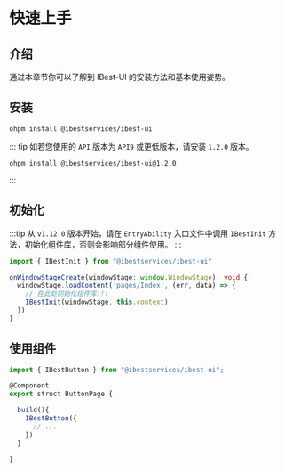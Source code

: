 # 快速上手

## 介绍

通过本章节你可以了解到 IBest-UI 的安装方法和基本使用姿势。

## 安装

```shell
ohpm install @ibestservices/ibest-ui

```

::: tip
如若您使用的 `API` 版本为 `API9` 或更低版本，请安装 `1.2.0` 版本。

```shell
ohpm install @ibestservices/ibest-ui@1.2.0

```

:::

## 初始化

:::tip
从 `v1.12.0` 版本开始，请在 `EntryAbility` 入口文件中调用 `IBestInit` 方法，初始化组件库，否则会影响部分组件使用。
:::

```ts
import { IBestInit } from "@ibestservices/ibest-ui"

onWindowStageCreate(windowStage: window.WindowStage): void {
  windowStage.loadContent('pages/Index', (err, data) => {
    // 在此处初始化组件库!!!
    IBestInit(windowStage, this.context)
  })
}
```

## 使用组件

```ts
import { IBestButton } from "@ibestservices/ibest-ui";

@Component
export struct ButtonPage {

  build(){
    IBestButton({
      // ...
    })
  }

}
```
